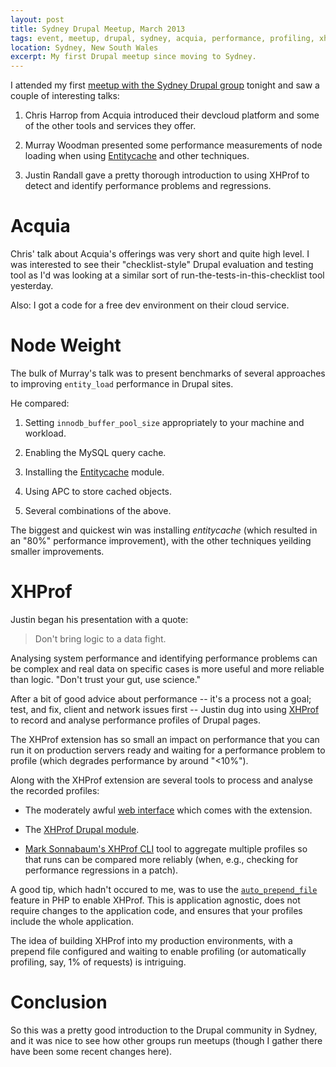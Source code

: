 ```yaml
---
layout: post
title: Sydney Drupal Meetup, March 2013
tags: event, meetup, drupal, sydney, acquia, performance, profiling, xhprof, php
location: Sydney, New South Wales
excerpt: My first Drupal meetup since moving to Sydney.
---
```


I attended my first [meetup with the Sydney Drupal group][1] tonight and saw a
couple of interesting talks:

1. Chris Harrop from Acquia introduced their devcloud platform and some of the
   other tools and services they offer.

2. Murray Woodman presented some performance measurements of node loading when
   using [Entitycache][2] and other techniques.

3. Justin Randall gave a pretty thorough introduction to using XHProf to detect
   and identify performance problems and regressions.

[1]: http://www.meetup.com/drupalsydney/events/78491452/
[2]: http://drupal.org/project/entitycache

Acquia
======

Chris' talk about Acquia's offerings was very short and quite high level. I was
interested to see their "checklist-style" Drupal evaluation and testing tool as
I'd was looking at a similar sort of run-the-tests-in-this-checklist tool
yesterday.

Also: I got a code for a free dev environment on their cloud service.

Node Weight
===========

The bulk of Murray's talk was to present benchmarks of several approaches to
improving `entity_load` performance in Drupal sites.

He compared:

1. Setting `innodb_buffer_pool_size` appropriately to your machine and
   workload.

2. Enabling the MySQL query cache.

3. Installing the [Entitycache][2] module.

4. Using APC to store cached objects.

5. Several combinations of the above.

The biggest and quickest win was installing *entitycache* (which resulted in an
"80%" performance improvement), with the other techniques yeilding smaller
improvements.

XHProf
======

Justin began his presentation with a quote:

> Don't bring logic to a data fight.

Analysing system performance and identifying performance problems can be
complex and real data on specific cases is more useful and more reliable than
logic. "Don't trust your gut, use science."

After a bit of good advice about performance -- it's a process not a goal;
test, and fix, client and network issues first -- Justin dug into using
[XHProf][3] to record and analyse performance profiles of Drupal pages.

[3]: https://github.com/facebook/xhprof

The XHProf extension has so small an impact on performance that you can run
it on production servers ready and waiting for a performance problem to
profile (which degrades performance by around "<10%").

Along with the XHProf extension are several tools to process and analyse the
recorded profiles:

- The moderately awful [web interface][4] which comes with the extension.

- The [XHProf Drupal module][5].

- [Mark Sonnabaum's XHProf CLI][6] tool to aggregate multiple profiles so that
  runs can be compared more reliably (when, e.g., checking for performance
  regressions in a patch).

[4]: https://github.com/facebook/xhprof/tree/master/xhprof_html
[5]: http://drupal.org/project/xhprof
[6]: https://github.com/msonnabaum/XHProfCLI

A good tip, which hadn't occured to me, was to use the [`auto_prepend_file`][7]
feature in PHP to enable XHProf. This is application agnostic, does not require
changes to the application code, and ensures that your profiles include the
whole application.

[7]: http://php.net/auto-prepend-file

The idea of building XHProf into my production environments, with a prepend
file configured and waiting to enable profiling (or automatically profiling,
say, 1% of requests) is intriguing.

Conclusion
==========

So this was a pretty good introduction to the Drupal community in Sydney, and
it was nice to see how other groups run meetups (though I gather there have
been some recent changes here).
